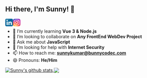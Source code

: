 ## Hi there, I'm Sunny! 👋

<a href="https://linkedin/in/bunnycodec">
  <img align="left" alt="Sunny Kumar | LinkedIn" width="24px" src="./assets/linkedin.png" />
</a>
<a href="https://instagram.com/bit_2_byte">
  <img align="left" alt="Sunny Kumar | Instagram" width="24px" src="./assets/instagram.png" />
</a>
<br />

<!-- [![Website](https://img.shields.io/website?label=Bunny_Codec&style=for-the-badge&url=https%3A%2F%2FBunnyCodec.com)](https://bunnycodec.com) -->

<!-- - 🔭 I’m currently working on **** -->

- 🌱 I’m currently learning **Vue 3 & Node.js**
- 👯 I’m looking to collaborate on **Any FrontEnd WebDev Project**
- 💬 Ask me about **JavaScript**
- 🤔 I’m looking for help with **Internet Security**
- 📫 How to reach me: **sunnykumar@bunnycodec.com**
- 😄 Pronouns: **He/Him**

<a href="https://github.com/bunnycodec/">
  <img align="center" src="https://github-readme-stats.vercel.app/api?username=bunnycodec&show_icons=true&include_all_commits=true&theme=vue-dark" alt="Sunny's github stats" />
</a>
<a href="https://github.com/bunnycodec/">
  <img align="center" src="https://github-readme-stats.vercel.app/api/top-langs/?username=bunnycodec&layout=compact" />
</a>
